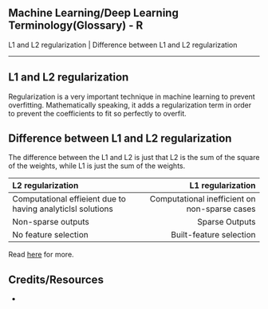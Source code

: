 ## Machine Learning/Deep Learning Terminology(Glossary) - R ##
L1 and L2 regularization | Difference between L1 and L2 regularization
___

## L1 and L2 regularization ##

Regularization is a very important technique in machine learning to prevent overfitting. Mathematically speaking, it adds a regularization term in order to prevent the coefficients to fit so perfectly to overfit.  

## Difference between L1 and L2 regularization ##

The difference between the L1 and L2 is just that L2 is the sum of the square of the weights, while L1 is just the sum of the weights.

| L2 regularization    |  L1 regularization    | 
|:-------------------- | ------------------:|
|Computational effieient due to having analyticlsl solutions  |Computational inefficient on non-sparse cases   |
|Non-sparse outputs   | Sparse Outputs  |
| No feature selection | Built-feature selection

Read [here](http://www.chioka.in/differences-between-l1-and-l2-as-loss-function-and-regularization/) for more.

## Credits/Resources ##
 - []()

